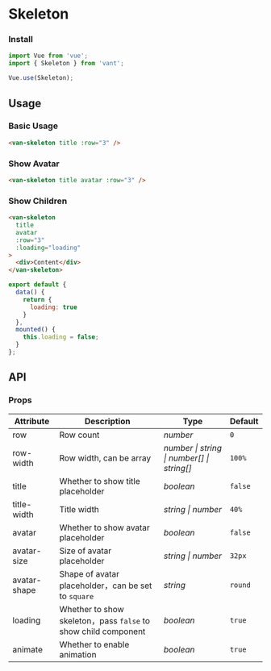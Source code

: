 # Skeleton

### Install

``` javascript
import Vue from 'vue';
import { Skeleton } from 'vant';

Vue.use(Skeleton);
```

## Usage

### Basic Usage

```html
<van-skeleton title :row="3" />
```

### Show Avatar

```html
<van-skeleton title avatar :row="3" />
```

### Show Children

```html
<van-skeleton
  title
  avatar
  :row="3"
  :loading="loading"
>
  <div>Content</div>
</van-skeleton>
```

```js
export default {
  data() {
    return {
      loading: true
    }
  },
  mounted() {
    this.loading = false;
  }
};
```

## API

### Props

| Attribute | Description | Type | Default |
|------|------|------|------|
| row | Row count | *number* | `0` |
| row-width | Row width, can be array | *number \| string \| number[] \| string[]* | `100%` |
| title | Whether to show title placeholder | *boolean* | `false` |
| title-width | Title width | *string \| number* | `40%` |
| avatar | Whether to show avatar placeholder | *boolean* | `false` |
| avatar-size | Size of avatar placeholder | *string \| number* | `32px` |
| avatar-shape | Shape of avatar placeholder，can be set to `square` | *string* | `round` |
| loading | Whether to show skeleton，pass `false` to show child component | *boolean* | `true` |
| animate | Whether to enable animation | *boolean* | `true` |
